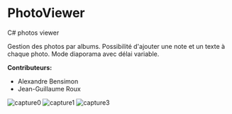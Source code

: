 # PhotoViewer
C# photos viewer

Gestion des photos par albums.
Possibilité d'ajouter une note et un texte à chaque photo.
Mode diaporama avec délai variable.

**Contributeurs:**
- Alexandre Bensimon
- Jean-Guillaume Roux

![capture0](https://cloud.githubusercontent.com/assets/9430924/9834737/670513f4-5996-11e5-8fdd-4175065af25c.PNG)
![capture1](https://cloud.githubusercontent.com/assets/9430924/9834738/6856b97e-5996-11e5-996b-c8f17c359c55.PNG)
![capture3](https://cloud.githubusercontent.com/assets/9430924/9834740/6b6680b8-5996-11e5-927b-5d8168e5240b.PNG)
